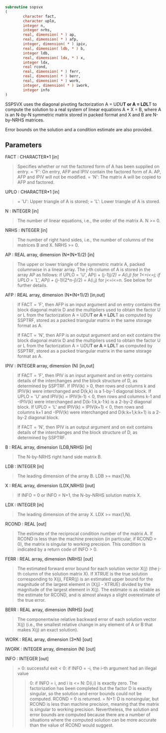```fortran
subroutine sspsvx
(
        character fact,
        character uplo,
        integer n,
        integer nrhs,
        real, dimension( * ) ap,
        real, dimension( * ) afp,
        integer, dimension( * ) ipiv,
        real, dimension( ldb, * ) b,
        integer ldb,
        real, dimension( ldx, * ) x,
        integer ldx,
        real rcond,
        real, dimension( * ) ferr,
        real, dimension( * ) berr,
        real, dimension( * ) work,
        integer, dimension( * ) iwork,
        integer info
)
```

SSPSVX uses the diagonal pivoting factorization A = U*D*U**T or
A = L*D*L**T to compute the solution to a real system of linear
equations A * X = B, where A is an N-by-N symmetric matrix stored
in packed format and X and B are N-by-NRHS matrices.

Error bounds on the solution and a condition estimate are also
provided.

## Parameters
FACT : CHARACTER*1 [in]
> Specifies whether or not the factored form of A has been
> supplied on entry.
> = 'F':  On entry, AFP and IPIV contain the factored form of
> A.  AP, AFP and IPIV will not be modified.
> = 'N':  The matrix A will be copied to AFP and factored.

UPLO : CHARACTER*1 [in]
> = 'U':  Upper triangle of A is stored;
> = 'L':  Lower triangle of A is stored.

N : INTEGER [in]
> The number of linear equations, i.e., the order of the
> matrix A.  N >= 0.

NRHS : INTEGER [in]
> The number of right hand sides, i.e., the number of columns
> of the matrices B and X.  NRHS >= 0.

AP : REAL array, dimension (N*(N+1)/2) [in]
> The upper or lower triangle of the symmetric matrix A, packed
> columnwise in a linear array.  The j-th column of A is stored
> in the array AP as follows:
> if UPLO = 'U', AP(i + (j-1)*j/2) = A(i,j) for 1<=i<=j;
> if UPLO = 'L', AP(i + (j-1)*(2*n-j)/2) = A(i,j) for j<=i<=n.
> See below for further details.

AFP : REAL array, dimension (N*(N+1)/2) [in,out]
> If FACT = 'F', then AFP is an input argument and on entry
> contains the block diagonal matrix D and the multipliers used
> to obtain the factor U or L from the factorization
> A = U*D*U**T or A = L*D*L**T as computed by SSPTRF, stored as
> a packed triangular matrix in the same storage format as A.
> 
> If FACT = 'N', then AFP is an output argument and on exit
> contains the block diagonal matrix D and the multipliers used
> to obtain the factor U or L from the factorization
> A = U*D*U**T or A = L*D*L**T as computed by SSPTRF, stored as
> a packed triangular matrix in the same storage format as A.

IPIV : INTEGER array, dimension (N) [in,out]
> If FACT = 'F', then IPIV is an input argument and on entry
> contains details of the interchanges and the block structure
> of D, as determined by SSPTRF.
> If IPIV(k) > 0, then rows and columns k and IPIV(k) were
> interchanged and D(k,k) is a 1-by-1 diagonal block.
> If UPLO = 'U' and IPIV(k) = IPIV(k-1) < 0, then rows and
> columns k-1 and -IPIV(k) were interchanged and D(k-1:k,k-1:k)
> is a 2-by-2 diagonal block.  If UPLO = 'L' and IPIV(k) =
> IPIV(k+1) < 0, then rows and columns k+1 and -IPIV(k) were
> interchanged and D(k:k+1,k:k+1) is a 2-by-2 diagonal block.
> 
> If FACT = 'N', then IPIV is an output argument and on exit
> contains details of the interchanges and the block structure
> of D, as determined by SSPTRF.

B : REAL array, dimension (LDB,NRHS) [in]
> The N-by-NRHS right hand side matrix B.

LDB : INTEGER [in]
> The leading dimension of the array B.  LDB >= max(1,N).

X : REAL array, dimension (LDX,NRHS) [out]
> If INFO = 0 or INFO = N+1, the N-by-NRHS solution matrix X.

LDX : INTEGER [in]
> The leading dimension of the array X.  LDX >= max(1,N).

RCOND : REAL [out]
> The estimate of the reciprocal condition number of the matrix
> A.  If RCOND is less than the machine precision (in
> particular, if RCOND = 0), the matrix is singular to working
> precision.  This condition is indicated by a return code of
> INFO > 0.

FERR : REAL array, dimension (NRHS) [out]
> The estimated forward error bound for each solution vector
> X(j) (the j-th column of the solution matrix X).
> If XTRUE is the true solution corresponding to X(j), FERR(j)
> is an estimated upper bound for the magnitude of the largest
> element in (X(j) - XTRUE) divided by the magnitude of the
> largest element in X(j).  The estimate is as reliable as
> the estimate for RCOND, and is almost always a slight
> overestimate of the true error.

BERR : REAL array, dimension (NRHS) [out]
> The componentwise relative backward error of each solution
> vector X(j) (i.e., the smallest relative change in
> any element of A or B that makes X(j) an exact solution).

WORK : REAL array, dimension (3*N) [out]

IWORK : INTEGER array, dimension (N) [out]

INFO : INTEGER [out]
> = 0: successful exit
> < 0: if INFO = -i, the i-th argument had an illegal value
> > 0:  if INFO = i, and i is
> <= N:  D(i,i) is exactly zero.  The factorization
> has been completed but the factor D is exactly
> singular, so the solution and error bounds could
> not be computed. RCOND = 0 is returned.
> = N+1: D is nonsingular, but RCOND is less than machine
> precision, meaning that the matrix is singular
> to working precision.  Nevertheless, the
> solution and error bounds are computed because
> there are a number of situations where the
> computed solution can be more accurate than the
> value of RCOND would suggest.
